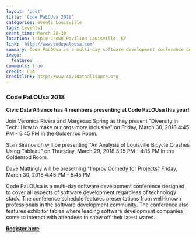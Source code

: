 ```yaml
---
layout: 'post'
title: 'Code PaLOUsa 2018'
categories: events Louisville
tags: [events]
event_time: March 28-30
location: Triple Crown Pavilion Louisville, KY
link: 'http://www.codepalousa.com'
summary: Code PaLOUsa is a multi-day software development conference designed to cover all aspects of software development regardless of technology stack. The conference schedule features presentations from well-known professionals in the software development community. The conference also features exhibitor tables where leading software development companies come to interact with attendees to show off their latest wares.
image:
  feature:
comments: true
credit: CDA
creditlink: http://www.cividataalliance.org
---
```


### Code PaLOUsa 2018

__Civic Data Alliance has 4 members presenting at Code PaLOUsa this year!__

Join Veronica Rivera and Margeaux Spring as they present "Diversity in Tech: How to make our orgs more inclusive" on Friday, March 30, 2018
 4:45 PM - 5:45 PM in the Goldenrod Room.

 Stan Siranovich will be presenting "An Analysis of Louisville Bicycle Crashes Using Tableau" on Thursday, March 29, 2018
 3:15 PM - 4:15 PM in the Goldenrod Room.

 Dave Mattingly will be presetning "Improv Comedy for Projects" Friday, March 30, 2018 4:45 PM - 5:45 PM

Code PaLOUsa is a multi-day software development conference designed to cover all aspects of software development regardless of technology stack. The conference schedule features presentations from well-known professionals in the software development community. The conference also features exhibitor tables where leading software development companies come to interact with attendees to show off their latest wares.

[__Register here__](https://codepalousa.ticketspice.com/cpl18)
